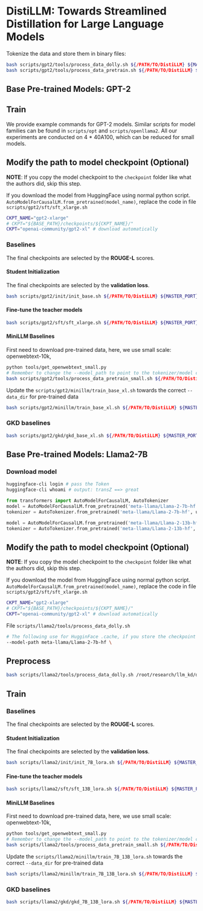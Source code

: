 # DistiLLM: Towards Streamlined Distillation for Large Language Models

Tokenize the data and store them in binary files:
```bash
bash scripts/gpt2/tools/process_data_dolly.sh ${/PATH/TO/DistiLLM} ${MASTER_PORT} ${GPU_NUM} # Process Dolly Train / Validation Data
bash scripts/gpt2/tools/process_data_pretrain.sh ${/PATH/TO/DistiLLM} ${MASTER_PORT} ${GPU_NUM} # Process OpenWebText Train / Validation Data
```

## Base Pre-trained Models: GPT-2

## Train
We provide example commands for GPT-2 models. Similar scripts for model families can be found in `scripts/opt` and `scripts/openllama2`. All our experiments are conducted on 4 \* 40A100, which can be reduced for small models.

## Modify the path to model checkpoint (Optional)
**NOTE**: If you copy the model checkpoint to the `checkpoint` folder like what the authors did, skip this step.

If you download the model from HuggingFace using normal python script. `AutoModelForCausalLM.from_pretrained(model_name)`, replace the code in file `scripts/gpt2/sft/sft_xlarge.sh`

```bash
CKPT_NAME="gpt2-xlarge"
# CKPT="${BASE_PATH}/checkpoints/${CKPT_NAME}/"
CKPT="openai-community/gpt2-xl" # download automatically
```

### Baselines
The final checkpoints are selected by the **ROUGE-L** scores.

#### Student Initialization
The final checkpoints are selected by the **validation loss**.
```bash
bash scripts/gpt2/init/init_base.sh ${/PATH/TO/DistiLLM} ${MASTER_PORT} ${GPU_NUM}
```

#### Fine-tune the teacher models
```bash
bash scripts/gpt2/sft/sft_xlarge.sh ${/PATH/TO/DistiLLM} ${MASTER_PORT} ${GPU_NUM}
```

#### MiniLLM Baselines

First need to download pre-trained data, here, we use small scale: openwebtext-10k,

```bash
python tools/get_openwebtext_small.py
# Remember to change the --model_path to point to the tokenizer/model checkpoint
bash scripts/gpt2/tools/process_data_pretrain_small.sh ${/PATH/TO/DistiLLM} ${MASTER_PORT} ${GPU_NUM}
```

Update the `scripts/gpt2/minillm/train_base_xl.sh` towards the correct `--data_dir` for pre-trained data

```bash
bash scripts/gpt2/minillm/train_base_xl.sh ${/PATH/TO/DistiLLM} ${MASTER_PORT} ${GPU_NUM}
```

### GKD baselines

```bash
bash scripts/gpt2/gkd/gkd_base_xl.sh ${/PATH/TO/DistiLLM} ${MASTER_PORT} ${GPU_NUM}
```

## Base Pre-trained Models: Llama2-7B

### Download model
```bash
huggingface-cli login # pass the Token
huggingface-cli whoami # output: transZ ==> great
```

```python
from transformers import AutoModelForCausalLM, AutoTokenizer 
model = AutoModelForCausalLM.from_pretrained('meta-llama/Llama-2-7b-hf', use_auth_token=True)
tokenizer = AutoTokenizer.from_pretrained('meta-llama/Llama-2-7b-hf', use_auth_token=True)

model = AutoModelForCausalLM.from_pretrained('meta-llama/Llama-2-13b-hf', use_auth_token=True)
tokenizer = AutoTokenizer.from_pretrained('meta-llama/Llama-2-13b-hf', use_auth_token=True)
```

## Modify the path to model checkpoint (Optional)
**NOTE**: If you copy the model checkpoint to the `checkpoint` folder like what the authors did, skip this step.

If you download the model from HuggingFace using normal python script. `AutoModelForCausalLM.from_pretrained(model_name)`, replace the code in file `scripts/gpt2/sft/sft_xlarge.sh`

```bash
CKPT_NAME="gpt2-xlarge"
# CKPT="${BASE_PATH}/checkpoints/${CKPT_NAME}/"
CKPT="openai-community/gpt2-xl" # download automatically
```

File `scripts/llama2/tools/process_data_dolly.sh`
```bash
# The following use for HugginFace .cache, if you store the checkpoint at different place, just point to the folder contains (`.safetensors` files or `tokenizer_config.json`)
--model-path meta-llama/Llama-2-7b-hf \
```

## Preprocess

```bash
bash scripts/llama2/tools/process_data_dolly.sh /root/research/llm_kd/distillm/
```

## Train

### Baselines
The final checkpoints are selected by the **ROUGE-L** scores.

#### Student Initialization
The final checkpoints are selected by the **validation loss**.
```bash
bash scripts/llama2/init/init_7B_lora.sh ${/PATH/TO/DistiLLM} ${MASTER_PORT} ${GPU_NUM}
```

#### Fine-tune the teacher models
```bash
bash scripts/llama2/sft/sft_13B_lora.sh ${/PATH/TO/DistiLLM} ${MASTER_PORT} ${GPU_NUM}
```

#### MiniLLM Baselines

First need to download pre-trained data, here, we use small scale: openwebtext-10k,

```bash
python tools/get_openwebtext_small.py
# Remember to change the --model_path to point to the tokenizer/model checkpoint
bash scripts/llama2/tools/process_data_pretrain_small.sh ${/PATH/TO/DistiLLM} ${MASTER_PORT} ${GPU_NUM}
```

Update the `scripts/llama2/minillm/train_7B_13B_lora.sh` towards the correct `--data_dir` for pre-trained data

```bash
bash scripts/llama2/minillm/train_7B_13B_lora.sh ${/PATH/TO/DistiLLM} ${MASTER_PORT} ${GPU_NUM}
```

### GKD baselines

```bash
bash scripts/llama2/gkd/gkd_7B_13B_lora.sh ${/PATH/TO/DistiLLM} ${MASTER_PORT} ${GPU_NUM}
```